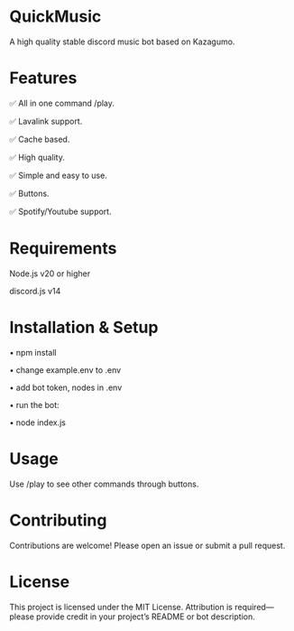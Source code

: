 # QuickMusic
A high quality stable discord music bot based on Kazagumo.

# Features
✅ All in one command /play.

✅ Lavalink support.

✅ Cache based.

✅ High quality.

✅ Simple and easy to use.

✅ Buttons.

✅ Spotify/Youtube support.

# Requirements

Node.js v20 or higher

discord.js v14

# Installation & Setup

• npm install

• change example.env to .env

• add bot token, nodes in .env

• run the bot:

• node index.js

# Usage

Use /play to see other commands through buttons.


# Contributing

Contributions are welcome! Please open an issue or submit a pull request.

# License

This project is licensed under the MIT License. Attribution is required—please provide credit in your project’s README or bot description.
